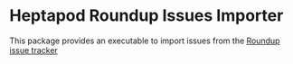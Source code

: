 # Heptapod Roundup Issues Importer

This package provides an executable to import issues from the [Roundup issue
tracker](https://roundup.sourceforge.io)